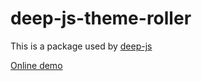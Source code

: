 deep-js-theme-roller
====================

This is a package used by [deep-js](https://github.com/s-a/deep-js)

[Online demo](http://app.deep-js.com/#theme-roller)
